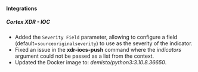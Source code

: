 
#### Integrations
##### Cortex XDR - IOC
- Added the `Severity Field` parameter, allowing to configure a field (default=`sourceoriginalseverity`) to use as the severity of the indicator.
- Fixed an issue in the **xdr-iocs-push** command where the *indicators* argument could not be passed as a list from the context.
- Updated the Docker image to: *demisto/python3:3.10.8.36650*.